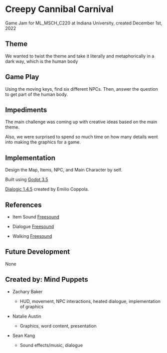 # Creepy Cannibal Carnival

Game Jam for ML_MSCH_C220 at Indiana University, created December 1st, 2022

## Theme

We wanted to twist the theme and take it literally and metaphorically in a dark way, which is the human body

## Game Play

Using the moving keys, find six different NPCs. Then, answer the question to get part of the human body.

## Impediments

The main challenge was coming up with creative ideas based on the main theme.

Also, we were surprised to spend so much time on how many details went into making the graphics for a game.

## Implementation

Design the Map, Items, NPC, and Main Character by self.

Built using [Godot 3.5](https://godotengine.org/download)

[Dialogic 1.4.5](https://github.com/coppolaemilio/dialogic) created by Emilio Coppola.

## References


* Item Sound [Freesound](https://freesound.org/people/eZZin/sounds/545857/)

* Dialogue [Freesound](https://freesound.org/people/MATRIXXX_/sounds/453037/)

* Walking [Freesound](https://freesound.org/people/markagames/sounds/444666/)

## Future Development
None

## Created by: Mind Puppets

* Zachary Baker

  * HUD, movement, NPC interactions, heated dialogue, implementation of graphics
  
* Natalie Austin
  
  * Graphics, word content, presentation

* Sean Kang

  * Sound effects/music, dialogue
